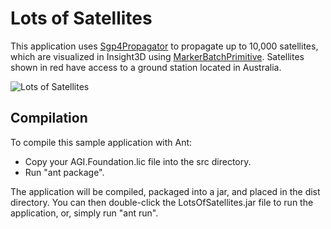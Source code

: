 # Lots of Satellites

This application uses [Sgp4Propagator](https://help.agi.com/AGIComponentsJava/Javadoc/agi-foundation-propagators-Sgp4Propagator.html) to propagate up to 10,000 satellites, which are visualized in Insight3D using [MarkerBatchPrimitive](https://help.agi.com/AGIComponentsJava/Javadoc/agi-foundation-graphics-MarkerBatchPrimitive.html). Satellites shown in red have access to a ground station located in Australia.

![Lots of Satellites](Images/ExampleLotsOfSatellites.jpg)

## Compilation

To compile this sample application with Ant:
  * Copy your AGI.Foundation.lic file into the src directory.
  * Run "ant package".  

The application will be compiled, packaged into a jar, and placed in the dist 
directory.  You can then double-click the LotsOfSatellites.jar file to run the 
application, or, simply run "ant run".
